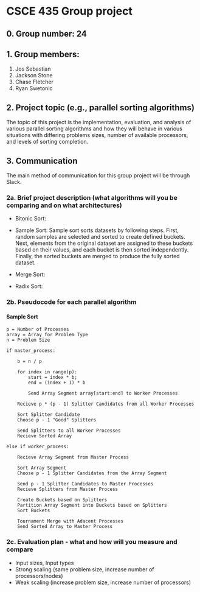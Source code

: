 # CSCE 435 Group project

## 0. Group number: 24

## 1. Group members:
1. Jos Sebastian 
2. Jackson Stone
3. Chase Fletcher
4. Ryan Swetonic

## 2. Project topic (e.g., parallel sorting algorithms)
The topic of this project is the implementation, evaluation, and analysis of various parallel sorting algorithms and how they will behave in various situations with differing problems sizes, number of available processors, and levels of sorting completion.

## 3. Communication
The main method of communication for this group project will be through Slack.

### 2a. Brief project description (what algorithms will you be comparing and on what architectures)

- Bitonic Sort:
- Sample Sort:
    Sample sort sorts datasets by following steps. First, random samples are selected and sorted to create defined buckets. Next, elements from the original dataset are assigned to these buckets based on their values, and each bucket is then sorted independently. Finally, the sorted buckets are merged to produce the fully sorted dataset.

- Merge Sort:
- Radix Sort:

### 2b. Pseudocode for each parallel algorithm

#### Sample Sort
```
p = Number of Processes 
array = Array for Problem Type 
n = Problem Size

if master_process:

    b = n / p 
    
    for index in range(p):
        start = index * b; 
        end = (index + 1) * b 
        
        Send Array Segment array[start:end] to Worker Processes

    Recieve p * (p - 1) Splitter Candidates from all Worker Processes

    Sort Splitter Candidate
    Choose p - 1 "Good" Splitters

    Send Splitters to all Worker Processes
    Recieve Sorted Array

else if worker_process: 

    Recieve Array Segment from Master Process

    Sort Array Segment
    Choose p - 1 Splitter Candidates from the Array Segment

    Send p - 1 Splitter Candidates to Master Processes
    Recieve Splitters from Master Process

    Create Buckets based on Splitters
    Partition Array Segment into Buckets based on Splitters
    Sort Buckets

    Tournament Merge with Adacent Processes
    Send Sorted Array to Master Process
```

### 2c. Evaluation plan - what and how will you measure and compare
- Input sizes, Input types
- Strong scaling (same problem size, increase number of processors/nodes)
- Weak scaling (increase problem size, increase number of processors)
